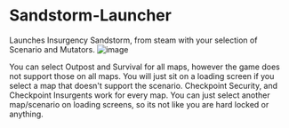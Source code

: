# Sandstorm-Launcher
Launches Insurgency Sandstorm, from steam with your selection of Scenario and Mutators.
![image](https://user-images.githubusercontent.com/41177088/210155714-bb67b825-afd9-4f03-96a1-fc2791c3513e.png)

You can select Outpost and Survival for all maps, however the game does not support those on all maps. You will just sit on a loading screen if you select a map that doesn't support the scenario. Checkpoint Security, and Checkpoint Insurgents work for every map. You can just select another map/scenario on loading screens, so its not like you are hard locked or anything.


